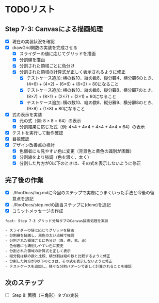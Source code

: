 # TODOリスト

## Step 7-3: Canvasによる描画処理

- [x] 現在の実装状況を確認
- [x] drawGrid関数の実装を完成させる
  - [x] スライダーの値に応じてグリッドを描画
  - [x] 分割線を描画
  - [x] 分割された領域ごとに色分け
  - [x] 分割された領域の計算式が正しく表示されるように修正
    - [x] テストケース追加: 横の数10、縦の数8、縦分奲4、横分奲6のとき、(4×6) + (4×2) + (6×6) + (6×2) = 80になること
    - [x] テストケース追加: 横の数10、縦の数8、縦分奲8、横分奲7のとき、(8×7) + (8×1) + (2×7) + (2×1) = 80になること
    - [x] テストケース追加: 横の数10、縦の数8、縦分奲9、横分奲8のとき、(9×8) + (1×8) = 80になること
- [x] 式の表示を実装
  - [x] 元の式（例: 8 × 8 = 64）の表示
  - [x] 分割結果に応じた式（例: 4×4 + 4×4 + 4×4 + 4×4 = 64）の表示
- [x] テストを実行して動作確認
- [x] 目視確認
- [x] デザイン改善点の検討
  - [x] 色弱者にも見やすい色に変更（背景色と黄色の識別が困難）
  - [x] 分割線をより強調（色を濃く、太く）
  - [x] 分割した片方が0以下のときは、その式を表示しないように修正

## 完了後の作業

- [x] ./RooDocs/log.mdに今回のステップで実際にうまくいった手法と今後の留意点を追記
- [x] ./RooDocs/step.mdの該当ステップに(done)を追記
- [x] コミットメッセージの作成

```
feat: Step 7-3 グリッド分解タブのCanvas描画処理を実装

- スライダーの値に応じてグリッドを描画
- 分割線を描画し、黒色の太い点線で強調
- 分割された領域ごとに色分け（青、茶、紫、赤）
- 色弱者にも識別しやすい色に変更
- 分割された領域の計算式を正しく表示
- 縦分割は横の数と比較、横分割は縦の数と比較するように修正
- 分割した片方が0以下のときは、その式を表示しないように修正
- テストケースを追加し、様々な分割パターンで正しく計算されることを確認
```

## 次のステップ

- [ ] Step 8: 面積（三角形）タブの実装

